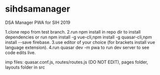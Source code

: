 # sihdsamanager
DSA Manager PWA for SIH 2019

1.clone repo from test branch.
2.run npm install in repo dir to install dependencies or run npm install -g vue-cli,npm install -g quasar-cli,npm install --save firebase.
3.use editor of your choice (for brackets install vue language extension).
4.run quasar dev -m pwa to run dev server to see code edits live.

imp files: quasar.conf.js, routes/routes.js (DO NOT EDIT), pages folder, layouts folder in src

